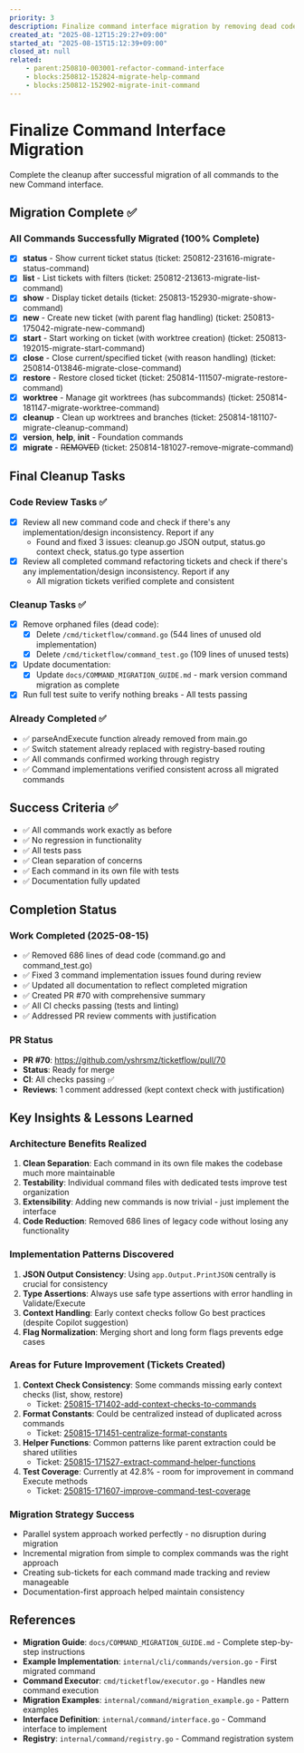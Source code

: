 ```yaml
---
priority: 3
description: Finalize command interface migration by removing dead code and updating docs
created_at: "2025-08-12T15:29:27+09:00"
started_at: "2025-08-15T15:12:39+09:00"
closed_at: null
related:
    - parent:250810-003001-refactor-command-interface
    - blocks:250812-152824-migrate-help-command
    - blocks:250812-152902-migrate-init-command
---
```


# Finalize Command Interface Migration

Complete the cleanup after successful migration of all commands to the new Command interface.

## Migration Complete ✅

### All Commands Successfully Migrated (100% Complete)
- [x] **status** - Show current ticket status (ticket: 250812-231616-migrate-status-command)
- [x] **list** - List tickets with filters (ticket: 250812-213613-migrate-list-command)
- [x] **show** - Display ticket details (ticket: 250813-152930-migrate-show-command)
- [x] **new** - Create new ticket (with parent flag handling) (ticket: 250813-175042-migrate-new-command)
- [x] **start** - Start working on ticket (with worktree creation) (ticket: 250813-192015-migrate-start-command)
- [x] **close** - Close current/specified ticket (with reason handling) (ticket: 250814-013846-migrate-close-command)
- [x] **restore** - Restore closed ticket (ticket: 250814-111507-migrate-restore-command)
- [x] **worktree** - Manage git worktrees (has subcommands) (ticket: 250814-181147-migrate-worktree-command)
- [x] **cleanup** - Clean up worktrees and branches (ticket: 250814-181107-migrate-cleanup-command)
- [x] **version**, **help**, **init** - Foundation commands
- [x] **migrate** - ~~REMOVED~~ (ticket: 250814-181027-remove-migrate-command)

## Final Cleanup Tasks

### Code Review Tasks ✅
- [x] Review all new command code and check if there's any implementation/design inconsistency. Report if any
  - Found and fixed 3 issues: cleanup.go JSON output, status.go context check, status.go type assertion
- [x] Review all completed command refactoring tickets and check if there's any implementation/design inconsistency. Report if any
  - All migration tickets verified complete and consistent

### Cleanup Tasks ✅
- [x] Remove orphaned files (dead code):
  - [x] Delete `/cmd/ticketflow/command.go` (544 lines of unused old implementation)
  - [x] Delete `/cmd/ticketflow/command_test.go` (109 lines of unused tests)
- [x] Update documentation:
  - [x] Update `docs/COMMAND_MIGRATION_GUIDE.md` - mark version command migration as complete
- [x] Run full test suite to verify nothing breaks - All tests passing

### Already Completed ✅
- ✅ parseAndExecute function already removed from main.go
- ✅ Switch statement already replaced with registry-based routing
- ✅ All commands confirmed working through registry
- ✅ Command implementations verified consistent across all migrated commands

## Success Criteria ✅

- ✅ All commands work exactly as before
- ✅ No regression in functionality  
- ✅ All tests pass
- ✅ Clean separation of concerns
- ✅ Each command in its own file with tests
- ✅ Documentation fully updated

## Completion Status

### Work Completed (2025-08-15)
- ✅ Removed 686 lines of dead code (command.go and command_test.go)
- ✅ Fixed 3 command implementation issues found during review
- ✅ Updated all documentation to reflect completed migration
- ✅ Created PR #70 with comprehensive summary
- ✅ All CI checks passing (tests and linting)
- ✅ Addressed PR review comments with justification

### PR Status
- **PR #70**: https://github.com/yshrsmz/ticketflow/pull/70
- **Status**: Ready for merge
- **CI**: All checks passing ✅
- **Reviews**: 1 comment addressed (kept context check with justification)

## Key Insights & Lessons Learned

### Architecture Benefits Realized
1. **Clean Separation**: Each command in its own file makes the codebase much more maintainable
2. **Testability**: Individual command files with dedicated tests improve test organization
3. **Extensibility**: Adding new commands is now trivial - just implement the interface
4. **Code Reduction**: Removed 686 lines of legacy code without losing any functionality

### Implementation Patterns Discovered
1. **JSON Output Consistency**: Using `app.Output.PrintJSON` centrally is crucial for consistency
2. **Type Assertions**: Always use safe type assertions with error handling in Validate/Execute
3. **Context Handling**: Early context checks follow Go best practices (despite Copilot suggestion)
4. **Flag Normalization**: Merging short and long form flags prevents edge cases

### Areas for Future Improvement (Tickets Created)
1. **Context Check Consistency**: Some commands missing early context checks (list, show, restore)
   - Ticket: [250815-171402-add-context-checks-to-commands](../todo/250815-171402-add-context-checks-to-commands.md)
2. **Format Constants**: Could be centralized instead of duplicated across commands
   - Ticket: [250815-171451-centralize-format-constants](../todo/250815-171451-centralize-format-constants.md)
3. **Helper Functions**: Common patterns like parent extraction could be shared utilities
   - Ticket: [250815-171527-extract-command-helper-functions](../todo/250815-171527-extract-command-helper-functions.md)
4. **Test Coverage**: Currently at 42.8% - room for improvement in command Execute methods
   - Ticket: [250815-171607-improve-command-test-coverage](../todo/250815-171607-improve-command-test-coverage.md)

### Migration Strategy Success
- Parallel system approach worked perfectly - no disruption during migration
- Incremental migration from simple to complex commands was the right approach
- Creating sub-tickets for each command made tracking and review manageable
- Documentation-first approach helped maintain consistency

## References

- **Migration Guide**: `docs/COMMAND_MIGRATION_GUIDE.md` - Complete step-by-step instructions
- **Example Implementation**: `internal/cli/commands/version.go` - First migrated command
- **Command Executor**: `cmd/ticketflow/executor.go` - Handles new command execution
- **Migration Examples**: `internal/command/migration_example.go` - Pattern examples
- **Interface Definition**: `internal/command/interface.go` - Command interface to implement
- **Registry**: `internal/command/registry.go` - Command registration system
